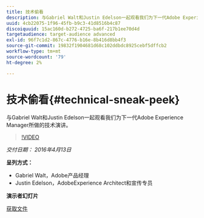 ```yaml
---
title: 技术偷看
description: 与Gabriel Walt和Justin Edelson一起观看我们为下一代Adobe Experience Manager所做的技术演讲。
uuid: 4cb22075-1f96-45fb-b9c3-41d8516b4c87
discoiquuid: 15ac160d-b272-4725-ba6f-217b1ee70d4d
targetaudience: target-audience advanced
exl-id: 96f7c1d2-867c-4776-b16e-8b416d8bb4f3
source-git-commit: 19832f1904681d68c102ddbdc8925cebf5dffcb2
workflow-type: tm+mt
source-wordcount: '79'
ht-degree: 2%

---
```


# 技术偷看{#technical-sneak-peek}

与Gabriel Walt和Justin Edelson一起观看我们为下一代Adobe Experience Manager所做的技术演讲。

>[!VIDEO](https://video.tv.adobe.com/v/19305/?quality=9)

*交付日期： 2016年4月13日*

**呈列方式：**

* Gabriel Walt，Adobe产品经理
* Justin Edelson，AdobeExperience Architect和宣传专员

**演示者幻灯片**

[获取文件](assets/aem-gems-041316-6-2-tech-preview.pdf)
<!--
[Get back to the Overview](https://helpx.adobe.com/experience-manager/kt/eseminars/gems/aem-index.html)
-->
